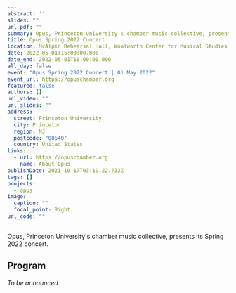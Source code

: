 ```yaml
---
abstract: ''
slides: ""
url_pdf: ""
summary: Opus, Princeton University's chamber music collective, presents its Spring 2022 program.
title: Opus Spring 2022 Concert
location: McAlpin Rehearsal Hall, Woolworth Center for Musical Studies
date: 2022-05-01T15:00:00.000
date_end: 2022-05-01T18:00:00.000
all_day: false
event: "Opus Spring 2022 Concert | 01 May 2022"
event_url: https://opuschamber.org
featured: false
authors: []
url_video: ""
url_slides: ""
address:
  street: Princeton University
  city: Princeton
  region: NJ
  postcode: "08540"
  country: United States
links:
  - url: https://opuschamber.org
    name: About Opus
publishDate: 2021-10-17T03:19:22.733Z
tags: []
projects:
  - opus
image:
  caption: ""
  focal_point: Right
url_code: ""
---
```

Opus, Princeton University's chamber music collective, presents its Spring 2022 concert.

## Program
*To be announced*
